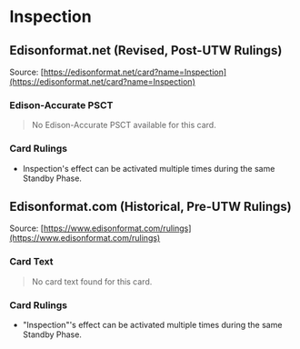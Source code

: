 # Inspection

## Edisonformat.net (Revised, Post-UTW Rulings)

Source: [https://edisonformat.net/card?name=Inspection](https://edisonformat.net/card?name=Inspection)

### Edison-Accurate PSCT

> No Edison-Accurate PSCT available for this card.

### Card Rulings

*   Inspection's effect can be activated multiple times during the same Standby Phase.


## Edisonformat.com (Historical, Pre-UTW Rulings)

Source: [https://www.edisonformat.com/rulings](https://www.edisonformat.com/rulings)

### Card Text

> No card text found for this card.

### Card Rulings

*   "Inspection"'s effect can be activated multiple times during the same Standby Phase.


